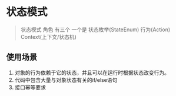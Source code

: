 # 状态模式

> 状态模式 角色 有三个  一个是 状态枚举(StateEnum) 行为(Action) Context(上下文/状态机)
> 


## 使用场景

1. 对象的行为依赖于它的状态，并且可以在运行时根据状态改变行为。 
2. 代码中包含大量与对象状态有关的if/else语句 
3. 接口幂等要求

## 

